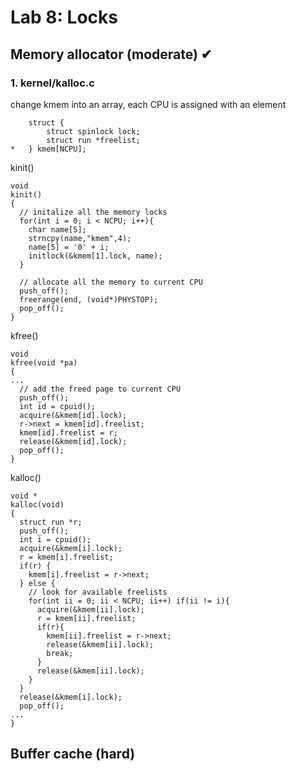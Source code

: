 # Lab 8: Locks
## Memory allocator (moderate) ✔
### 1. kernel/kalloc.c
change kmem into an array, each CPU is assigned with an element
```
    struct {
        struct spinlock lock;
        struct run *freelist;
*   } kmem[NCPU];
```
kinit()
```
void
kinit()
{
  // initalize all the memory locks
  for(int i = 0; i < NCPU; i++){
    char name[5];
    strncpy(name,"kmem",4);
    name[5] = '0' + i;
    initlock(&kmem[1].lock, name);
  }

  // allocate all the memory to current CPU
  push_off();
  freerange(end, (void*)PHYSTOP);
  pop_off();
}
```
kfree()
```
void
kfree(void *pa)
{
...
  // add the freed page to current CPU
  push_off();
  int id = cpuid();
  acquire(&kmem[id].lock);
  r->next = kmem[id].freelist;
  kmem[id].freelist = r;
  release(&kmem[id].lock);
  pop_off();
}
```
kalloc()
```
void *
kalloc(void)
{
  struct run *r;
  push_off();
  int i = cpuid();
  acquire(&kmem[i].lock);
  r = kmem[i].freelist;
  if(r) {
    kmem[i].freelist = r->next;
  } else {
    // look for available freelists
    for(int ii = 0; ii < NCPU; ii++) if(ii != i){
      acquire(&kmem[ii].lock);
      r = kmem[ii].freelist;
      if(r){
        kmem[ii].freelist = r->next;
        release(&kmem[ii].lock);
        break;
      }
      release(&kmem[ii].lock);
    }
  }
  release(&kmem[i].lock);
  pop_off();
...
}
```
## Buffer cache (hard)